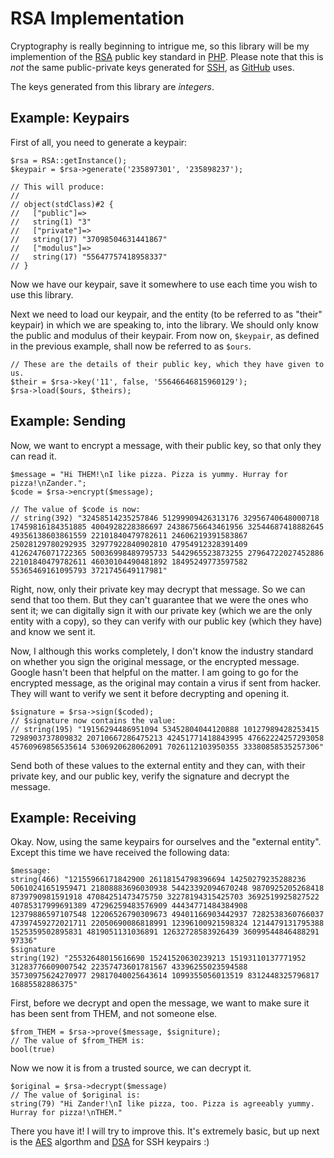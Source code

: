 RSA Implementation
==================

Cryptography is really beginning to intrigue me, so this library will be my implemention of the [RSA][2] public key standard in [PHP][3]. Please note that this is *not* the same public-private keys generated for [SSH][1], as [GitHub][4] uses.

The keys generated from this library are _integers_.

Example: Keypairs
-----------------

First of all, you need to generate a keypair:

	$rsa = RSA::getInstance();
	$keypair = $rsa->generate('235897301', '235898237');

	// This will produce:
	//
	// object(stdClass)#2 {
	//   ["public"]=>
	//   string(1) "3"
	//   ["private"]=>
	//   string(17) "37098504631441867"
	//   ["modulus"]=>
	//   string(17) "55647757418958337"
	// }

Now we have our keypair, save it somewhere to use each time you wish to use this library.

Next we need to load our keypair, and the entity (to be referred to as "their" keypair) in which we are speaking to, into the library. We should only know the public and modulus of their keypair. From now on, `$keypair`, as defined in the previous example, shall now be referred to as `$ours`.

	// These are the details of their public key, which they have given to us.
	$their = $rsa->key('11', false, '55646646815960129');
	$rsa->load($ours, $theirs);

Example: Sending
----------------

Now, we want to encrypt a message, with their public key, so that only they can read it.

	$message = "Hi THEM!\nI like pizza. Pizza is yummy. Hurray for pizza!\nZander.";
	$code = $rsa->encrypt($message);

	// The value of $code is now:
	// string(392) "32458514235257846 51299909426313176 32956740648000718 17459816184351885 4004928228386697 24386756643461956 32544687418882645 49356138603861559 22101840479782611 24606219391583867 25028129780292935 32977922840902810 47954912328391409 41262476071722365 50036998489795733 5442965523873255 27964722027452886 22101840479782611 46030104490481892 18495249773597582 55365469161095793 3721745649117981"

Right, now, only their private key may decrypt that message. So we can send that too them. But they can't guarantee that we were the ones who sent it; we can digitally sign it with our private key (which we are the only entity with a copy), so they can verify with our public key (which they have) and know we sent it.

Now, I although this works completely, I don't know the industry standard on whether you sign the original message, or the encrypted message. Google hasn't been that helpful on the matter. I am going to go for the encrypted message, as the original may contain a virus if sent from hacker. They will want to verify we sent it before decrypting and opening it.

	$signature = $rsa->sign($coded);
	// $signature now contains the value:
	// string(195) "19156294486951094 53452804044120888 10127989428253415 7298903737809832 20710667286475213 42451771418843995 47662224257293058 45760969856535614 5306920628062091 7026112103950355 33380858535257306"

Send both of these values to the external entity and they can, with their private key, and our public key, verify the signature and decrypt the message.

Example: Receiving
------------------

Okay. Now, using the same keypairs for ourselves and the "external entity". Except this time we have received the following data:

	$message:
	string(466) "12155966171842900 26118154798396694 14250279235288236 50610241651959471 21808883696030938 54423392094670248 9870925205268418 8739790981591918 47084251473475750 32278194315425703 3692519925827522 40785317999691389 47296259483576909 44434771484384908 12379886597107548 12206526790309673 49401166903442937 7282538360766037 47397459272021711 22050690086818991 12396100921598324 1214479131795388 1525359502895831 4819051131036891 12632728583926439 36099544846488291 97336"
	$signature
	string(192) "25532648015616690 15241520630239213 15193110137771952 31283776609007542 22357473601781567 43396255023594588 35730975624270977 29817040025643614 1099355056013519 8312448325796817 16885582886375"

First, before we decrypt and open the message, we want to make sure it has been sent from THEM, and not someone else.

	$from_THEM = $rsa->prove($message, $signiture);
	// The value of $from_THEM is:
	bool(true)

Now we now it is from a trusted source, we can decrypt it.

	$original = $rsa->decrypt($message)
	// The value of $original is:
	string(79) "Hi Zander!\nI like pizza, too. Pizza is agreeably yummy. Hurray for pizza!\nTHEM."

There you have it! I will try to improve this. It's extremely basic, but up next is the [AES][5] algorthm and [DSA][6] for SSH keypairs :)

[1]: http://en.wikipedia.org/wiki/Secure_Shell "SSH: Secure Shell"
[2]: http://en.wikipedia.org/wiki/RSA "RSA Algorithm on WikiPedia"
[3]: http://php.net/ "PHP: Hypertext Preprocessor"
[4]: https://github.com/ "GitHub"
[5]: http://en.wikipedia.org/wiki/Advanced_Encryption_Standard "Advanced Encryption Standard on WikiPedia"
[6]: http://en.wikipedia.org/wiki/Digital_Signature_Algorithm "Digitial Signature Algorithm on WikiPedia"